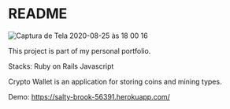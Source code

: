 # README

![Captura de Tela 2020-08-25 às 18 00 16](https://user-images.githubusercontent.com/59852101/91376579-c5cf7c80-e7f3-11ea-817b-e83e25754c5a.png)

This project is part of my personal portfolio. 

Stacks:
Ruby on Rails
Javascript

Crypto Wallet is an application for storing coins and mining types.

Demo: https://salty-brook-56391.herokuapp.com/

